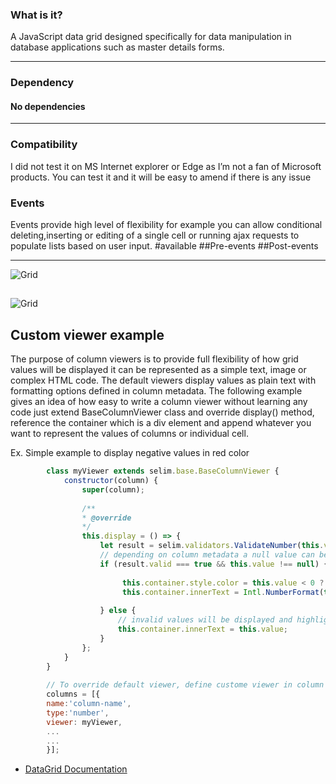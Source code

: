  ### What is it?
 
  A JavaScript data grid designed specifically for data manipulation in database applications such as master details forms.

----
### Dependency
#### No dependencies
----
### Compatibility
I did not test it on MS Internet explorer or Edge as I’m not a fan of Microsoft products. You can test it and it will be easy to amend if there is any issue

### Events
Events provide high level of flexibility for example you can allow conditional deleting,inserting or editing of a single cell or running ajax requests to populate lists based on user input.
#available
 ##Pre-events
 ##Post-events
 
----

![Grid](https://github.com/YaserFarghaly/Javascript-Data-Grid/wiki/other/demo-1.png "DataGrid attached to document body")


## 

![Grid](https://github.com/YaserFarghaly/Javascript-Data-Grid/wiki/other/design.png "DataGrid design")

## Custom viewer example
The purpose of column viewers is to provide full flexibility of how grid values will be displayed it can be represented as a simple text, image or complex HTML code. The default viewers display values as plain text with formatting options defined in column metadata. The following example gives an idea of how easy to write a column viewer without learning any code just extend BaseColumnViewer class and override display() method, reference the container which is a div element and append whatever you want to represent the values of columns or individual cell.

Ex. Simple example to display negative values in red color

```javascript
        class myViewer extends selim.base.BaseColumnViewer {
            constructor(column) {
                super(column); 
                
                /** 
                * @override 
                */
                this.display = () => {
                    let result = selim.validators.ValidateNumber(this.value,column);
                    // depending on column metadata a null value can be valid value if the column is not required
                    if (result.valid === true && this.value !== null) {
                       
                         this.container.style.color = this.value < 0 ? 'red':'inherit';
                         this.container.innerText = Intl.NumberFormat(this.locale, this.options).format(this.value);
                        
                    } else {
                        // invalid values will be displayed and highlighted
                        this.container.innerText = this.value;
                    }
                };
            }
        }
        
        // To override default viewer, define custome viewer in column metadata
        columns = [{
        name:'column-name',
        type:'number',
        viewer: myViewer,
        ...
        ...
        }];
```


-  [DataGrid Documentation](https://github.com/YaserFarghaly/Javascript-Data-Grid/wiki "Documentation link")


